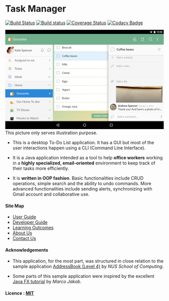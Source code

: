 # Task Manager

[![Build Status](https://travis-ci.org/se-edu/addressbook-level4.svg?branch=master)](https://travis-ci.org/se-edu/addressbook-level4)
[![Build status](https://ci.appveyor.com/api/projects/status/3boko2x2vr5cc3w2?svg=true)](https://ci.appveyor.com/project/damithc/addressbook-level4)
[![Coverage Status](https://coveralls.io/repos/github/se-edu/addressbook-level4/badge.svg?branch=master)](https://coveralls.io/github/se-edu/addressbook-level4?branch=master)
[![Codacy Badge](https://api.codacy.com/project/badge/Grade/fc0b7775cf7f4fdeaf08776f3d8e364a)](https://www.codacy.com/app/damith/addressbook-level4?utm_source=github.com&amp;utm_medium=referral&amp;utm_content=se-edu/addressbook-level4&amp;utm_campaign=Badge_Grade)

<img src="docs/images/UI.png" width="600"><br>
This picture only serves illustration purpose.

* This is a desktop To-Do List application. It has a GUI but most of the user interactions happen using
  a CLI (Command Line Interface).

* It is a Java application intended as a tool to help **office workers** working in a **highly specialized, email-oriented** environment to keep track of their tasks more efficiently.

* It is **written in OOP fashion**. Basic functionalities include CRUD operations, simple search and the ability to undo commands. More advanced functionalities include sending alerts, synchronizing with Gmail account and collaborative use.


#### Site Map
* [User Guide](docs/UserGuide.md)
* [Developer Guide](docs/DeveloperGuide.md)
* [Learning Outcomes](docs/LearningOutcomes.md)
* [About Us](docs/AboutUs.md)
* [Contact Us](docs/ContactUs.md)


#### Acknowledgements

* This application, for the most part, was structured in close relation to the sample application [AddressBook (Level 4)](https://github.com/nus-cs2103-AY1617S2/addressbook-level4) by *NUS School of Computing*.

* Some parts of this sample application were inspired by the excellent
  [Java FX tutorial](http://code.makery.ch/library/javafx-8-tutorial/) by *Marco Jakob*.


#### Licence : [MIT](LICENSE)

